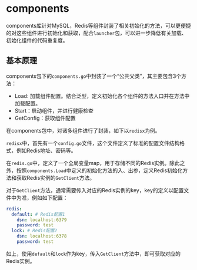 # components

components库针对MySQL，Redis等组件封装了相关初始化的方法，可以更便捷的对这些组件进行初始化和获取，配合`launcher`包，可以进一步降低有关加载、初始化组件的代码重复度。

## 基本原理

components包下的`components.go`中封装了一个“公共父类”，其主要包含3个方法：

- Load: 加载组件配置。结合泛型，定义初始化各个组件的方法入口并在方法中加载配置。
- Start：启动组件，并进行健康检查
- GetConfig：获取组件配置

在components包中，对诸多组件进行了封装，如下以`redisx`为例。

`redisx`中，首先有一个`config.go`文件，这个文件定义了标准的配置文件结构格式，例如Redis地址、密码等。

在`redis.go`中，定义了一个全局变量map，用于存储不同的Redis实例。除此之外，按照`components.Load`中定义的初始化方法的入、出参，定义Redis初始化方法和获取Redis实例的`GetClient`方法。

对于`GetClient`方法，通常需要传入对应的Redis实例的key，key的定义以配置文件中为准，例如如下配置：

```yaml
redis:
  default: # Redis配置1
    dsn: localhost:6379
    password: test
  lock: # Redis配置2
    dsn: localhost:6378
    password: test
```

如上，使用`default`和`lock`作为key，传入`GetClient`方法中，即可获取对应的Redis实例。
